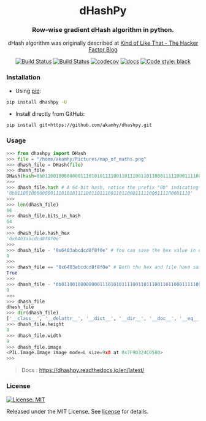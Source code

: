 <div align="center">

<h1> dHashPy </h1>

<h3>Row-wise gradient dHash algorithm in python.</h3>
  
dHash algorithm was originally described at <a href="https://www.hackerfactor.com/blog/index.php?/archives/529-Kind-of-Like-That.html" target="_blank">Kind of Like That - The Hacker Factor Blog</a> 

</div>

<p align="center">
<a href="https://github.com/akamhy/dhashpy/actions?query=workflow%3AUbuntu"><img alt="Build Status" src="https://github.com/akamhy/dhashpy/workflows/Ubuntu/badge.svg"></a>
<a href="https://github.com/akamhy/dhashpy/actions?query=workflow%3AWindows"><img alt="Build Status" src="https://github.com/akamhy/dhashpy/workflows/Windows/badge.svg"></a>
<a href="https://codecov.io/gh/akamhy/dhashpy"><img alt="codecov" src="https://codecov.io/gh/akamhy/dhashpy/branch/main/graph/badge.svg?token=HVwlPMnsPA"></a>
<a href="https://dhashpy.readthedocs.io/en/latest/"><img alt="docs" src="https://readthedocs.org/projects/dhashpy/badge/?version=latest&style=flat"></a>
<a href="https://github.com/psf/black"><img alt="Code style: black" src="https://img.shields.io/badge/code%20style-black-000000.svg"></a>
</p>


### Installation

  - Using [pip](https://en.wikipedia.org/wiki/Pip_(package_manager)):

```bash
pip install dhashpy -U
```

  - Install directly from GitHub:

```bash
pip install git+https://github.com/akamhy/dhashpy.git
```

### Usage
```python
>>> from dhashpy import DHash
>>> file = "/home/akamhy/Pictures/map_of_maths.png"
>>> dhash_file = DHash(file)
>>> dhash_file
DHash(hash=0b0110010000000011101010111100110111001101100011111000111100001110, hash_hex=0x6403abcdcd8f8f0e, path=/home/akamhy/Pictures/map_of_maths.png)
>>>
>>> dhash_file.hash # A 64-bit hash, notice the prefix "0b" indicating it's binary. Total string length = 64 + 2 = 66
'0b0110010000000011101010111100110111001101100011111000111100001110'
>>>
>>> len(dhash_file)
66
>>> dhash_file.bits_in_hash
64
>>>
>>> dhash_file.hash_hex
'0x6403abcdcd8f8f0e'
>>>
>>> dhash_file - "0x6403abcdcd8f8f0e" # You can save the hex value in database to compare later
0
>>>
>>> dhash_file == "0x6403abcdcd8f8f0e" # Both the hex and file have same binary hash.
True
>>>
>>> dhash_file - "0b0110010000000011101010111100110111001101100011111000111100001110" # You may also save the binary hash value for matching but hex value are smaller
0
>>>          
>>> dhash_file
dhash_file
>>> dir(dhash_file)
['__class__', '__delattr__', '__dict__', '__dir__', '__doc__', '__eq__', '__format__', '__ge__', '__getattribute__', '__gt__', '__hash__', '__init__', '__init_subclass__', '__le__', '__len__', '__lt__', '__module__', '__ne__', '__new__', '__reduce__', '__reduce_ex__', '__repr__', '__setattr__', '__sizeof__', '__str__', '__sub__', '__subclasshook__', '__weakref__', 'bin2hex', 'bits_in_hash', 'calc_hash', 'hamming_distance', 'hash', 'hash_hex', 'height', 'hex2bin', 'image', 'path', 'width']
>>> dhash_file.height
8
>>> dhash_file.width
9
>>> dhash_file.image
<PIL.Image.Image image mode=L size=9x8 at 0x7F9D324C0580>
>>>
```

> Docs :  <https://dhashpy.readthedocs.io/en/latest/>


### License
[![License: MIT](https://img.shields.io/badge/License-MIT-green.svg)](https://github.com/akamhy/dhashpy/blob/main/LICENSE)


Released under the MIT License. See
[license](https://github.com/akamhy/dhashpy/blob/master/LICENSE) for details.
